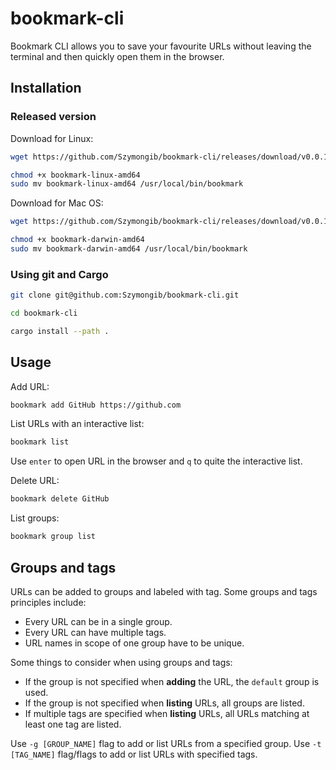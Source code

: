 # bookmark-cli

Bookmark CLI allows you to save your favourite URLs without leaving the terminal and then quickly open them in the browser.

## Installation 


### Released version

Download for Linux:
```bash
wget https://github.com/Szymongib/bookmark-cli/releases/download/v0.0.1/bookmark-linux-amd64

chmod +x bookmark-linux-amd64
sudo mv bookmark-linux-amd64 /usr/local/bin/bookmark
```

Download for Mac OS:
```bash
wget https://github.com/Szymongib/bookmark-cli/releases/download/v0.0.1/bookmark-darwin-amd64

chmod +x bookmark-darwin-amd64
sudo mv bookmark-darwin-amd64 /usr/local/bin/bookmark
```


### Using git and Cargo

```bash
git clone git@github.com:Szymongib/bookmark-cli.git
```
```bash
cd bookmark-cli
```
```bash
cargo install --path .
```


## Usage

Add URL:
```bash
bookmark add GitHub https://github.com
```

List URLs with an interactive list:
```bash
bookmark list
```
Use `enter` to open URL in the browser and `q` to quite the interactive list.

Delete URL:
```bash
bookmark delete GitHub
```

List groups:
```bash
bookmark group list
```


## Groups and tags

URLs can be added to groups and labeled with tag. Some groups and tags principles include:
- Every URL can be in a single group.
- Every URL can have multiple tags.
- URL names in scope of one group have to be unique.

Some things to consider when using groups and tags:
- If the group is not specified when **adding** the URL, the `default` group is used.
- If the group is not specified when **listing** URLs, all groups are listed. 
- If multiple tags are specified when **listing** URLs, all URLs matching at least one tag are listed.

Use `-g [GROUP_NAME]` flag to add or list URLs from a specified group.
Use `-t [TAG_NAME]` flag/flags to add or list URLs with specified tags.
